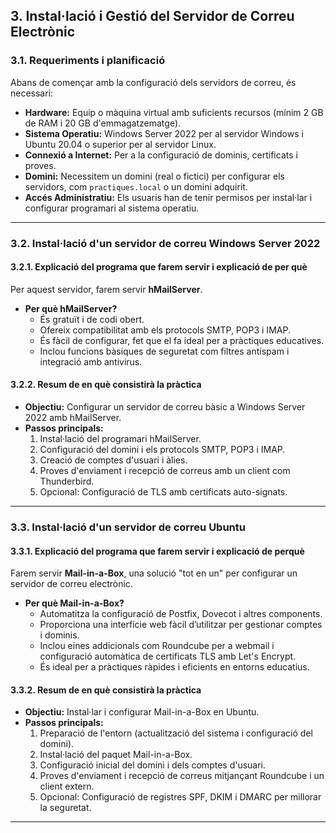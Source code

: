 ## 3. Instal·lació i Gestió del Servidor de Correu Electrònic

### 3.1. Requeriments i planificació
Abans de començar amb la configuració dels servidors de correu, és necessari:
- **Hardware:** Equip o màquina virtual amb suficients recursos (mínim 2 GB de RAM i 20 GB d'emmagatzematge).
- **Sistema Operatiu:** Windows Server 2022 per al servidor Windows i Ubuntu 20.04 o superior per al servidor Linux.
- **Connexió a Internet:** Per a la configuració de dominis, certificats i proves.
- **Domini:** Necessitem un domini (real o fictici) per configurar els servidors, com `practiques.local` o un domini adquirit.
- **Accés Administratiu:** Els usuaris han de tenir permisos per instal·lar i configurar programari al sistema operatiu.

---

### 3.2. Instal·lació d'un servidor de correu Windows Server 2022

#### 3.2.1. Explicació del programa que farem servir i explicació de per què
Per aquest servidor, farem servir **hMailServer**. 
- **Per què hMailServer?**
  - És gratuït i de codi obert.
  - Ofereix compatibilitat amb els protocols SMTP, POP3 i IMAP.
  - És fàcil de configurar, fet que el fa ideal per a pràctiques educatives.
  - Inclou funcions bàsiques de seguretat com filtres antispam i integració amb antivirus.

#### 3.2.2. Resum de en què consistirà la pràctica
- **Objectiu:** Configurar un servidor de correu bàsic a Windows Server 2022 amb hMailServer.
- **Passos principals:**
  1. Instal·lació del programari hMailServer.
  2. Configuració del domini i els protocols SMTP, POP3 i IMAP.
  3. Creació de comptes d'usuari i àlies.
  4. Proves d'enviament i recepció de correus amb un client com Thunderbird.
  5. Opcional: Configuració de TLS amb certificats auto-signats.

---

### 3.3. Instal·lació d'un servidor de correu Ubuntu

#### 3.3.1. Explicació del programa que farem servir i explicació de perquè
Farem servir **Mail-in-a-Box**, una solució "tot en un" per configurar un servidor de correu electrònic.
- **Per què Mail-in-a-Box?**
  - Automatitza la configuració de Postfix, Dovecot i altres components.
  - Proporciona una interfície web fàcil d’utilitzar per gestionar comptes i dominis.
  - Inclou eines addicionals com Roundcube per a webmail i configuració automàtica de certificats TLS amb Let's Encrypt.
  - És ideal per a pràctiques ràpides i eficients en entorns educatius.

#### 3.3.2. Resum de en què consistirà la pràctica
- **Objectiu:** Instal·lar i configurar Mail-in-a-Box en Ubuntu.
- **Passos principals:**
  1. Preparació de l'entorn (actualització del sistema i configuració del domini).
  2. Instal·lació del paquet Mail-in-a-Box.
  3. Configuració inicial del domini i dels comptes d'usuari.
  4. Proves d'enviament i recepció de correus mitjançant Roundcube i un client extern.
  5. Opcional: Configuració de registres SPF, DKIM i DMARC per millorar la seguretat.

---
